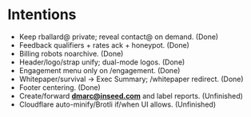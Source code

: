 # Intentions
- Keep rballard@ private; reveal contact@ on demand. (Done)
- Feedback qualifiers + rates ack + honeypot. (Done)
- Billing robots noarchive. (Done)
- Header/logo/strap unify; dual-mode logos. (Done)
- Engagement menu only on /engagement. (Done)
- Whitepaper/survival → Exec Summary; /whitepaper redirect. (Done)
- Footer centering. (Done)
- Create/forward **dmarc@inseed.com** and label reports. (Unfinished)
- Cloudflare auto-minify/Brotli if/when UI allows. (Unfinished)